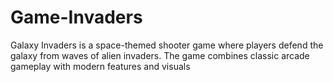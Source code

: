# Game-Invaders
Galaxy Invaders is a space-themed shooter game where players defend the galaxy from waves of alien invaders. The game combines classic arcade gameplay with modern features and visuals
